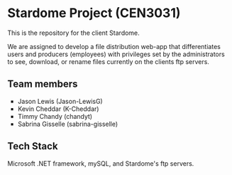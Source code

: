 <html><body>
<h1>Stardome Project (CEN3031)</h1>
<p>This is the repository for the client Stardome. </p>

<p>We are assigned to develop a file distribution web-app that differentiates users and 
producers (employees) with privileges set by the administrators to see, download, or rename files
currently on the clients ftp servers.</p>

<h2>Team members</h2>
<ul style="list-style-type:square">
	<li>Jason Lewis (Jason-LewisG)</li>
	<li>Kevin Cheddar (K-Cheddar)</li>
	<li>Timmy Chandy (chandyt)</li>
	<li>Sabrina Gisselle (sabrina-gisselle)</li>	
</ul>
<h2>Tech Stack</h2>
<p>Microsoft .NET framework, mySQL, and Stardome's ftp servers.</p>
</body></html>